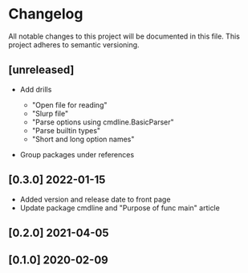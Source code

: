 # Changelog

All notable changes to this project will be documented in this file.
This project adheres to semantic versioning.

## [unreleased]

- Add drills
  - "Open file for reading"
  - "Slurp file"
  - "Parse options using cmdline.BasicParser"
  - "Parse builtin types"
  - "Short and long option names"


- Group packages under references


## [0.3.0] 2022-01-15

- Added version and release date to front page
- Update package cmdline and "Purpose of func main" article

## [0.2.0] 2021-04-05
## [0.1.0] 2020-02-09


